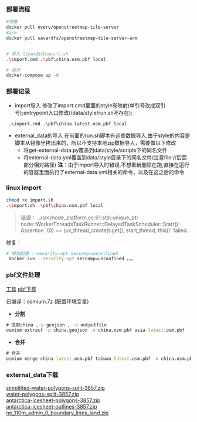 ### 部署流程

```bash
#镜像
docker pull overv/openstreetmap-tile-server
#arm
docker pull savardfs/openstreetmap-tile-server-arm


# 导入 linux执行import.sh
.\import.cmd .\pbf\china.osm.pbf local

# 运行 
docker-compose up -d

```

### 部署记录
- import导入
  修改了import.cmd里面的style卷映射(单引号改成双引号);entrypoint入口修改(/data/style/run.sh不存在);
```cmd
 .\import.cmd .\pbf\china-latest.osm.pbf local
```

- external_data的导入
  在前面的run.sh脚本有这些数据导入,由于style的内容是脚本从镜像里拷出来的，所以不支持本地zip数据导入，需要做以下修改
  - 将get-external-data.py覆盖到data/style/scripts下的同名文件
  - 将external-data.yml覆盖到data/style目录下的同名文件(注意file://后面部分相对路径)
  **注**：由于import导入时错误,不想重新删除在跑,直接在运行的容器里面执行了external-data.yml相关的命令，以及在这之后的命令


### linux import 

```bash
chmod +x import.sh
.\import.sh .\pbf\china.osm.pbf local
```

> 错误：  ../src/node_platform.cc:61:std::unique_ptr<long unsigned int> node::WorkerThreadsTaskRunner::DelayedTaskScheduler::Start(): Assertion `(0) == (uv_thread_create(t.get(), start_thread, this))' failed.

修复：
```sh
# 增加配置 --security-opt seccomp=unconfined
 docker run --security-opt seccomp=unconfined 。。。
```


### pbf文件处理
[工具](https://github.com/osmcode/osmium-tool)
[pbf下载](https://download.geofabrik.de/index.html)

已编译：osmium.7z  (配置环境变量)

- **分割**
```cmd
# 提取china ,-p geojson , -o outputfile
osmium extract -p china.geojson -o china.osm.pbf asia-latest.osm.pbf
```
- **合并**
```cmd
# 合并 
osmium merge china-latest.osm.pbf taiwan-latest.osm.pbf -o china.osm.pbf
```

### external_data下载
[simplified-water-polygons-split-3857.zip](https://osmdata.openstreetmap.de/download/simplified-water-polygons-split-3857.zip)   
[water-polygons-split-3857.zip](https://osmdata.openstreetmap.de/download/water-polygons-split-3857.zip)   
[antarctica-icesheet-polygons-3857.zip](https://osmdata.openstreetmap.de/download/antarctica-icesheet-polygons-3857.zip)    
[antarctica-icesheet-outlines-3857.zip](https://osmdata.openstreetmap.de/download/antarctica-icesheet-outlines-3857.zip)   
[ne_110m_admin_0_boundary_lines_land.zip](https://naturalearth.s3.amazonaws.com/110m_cultural/ne_110m_admin_0_boundary_lines_land.zip)   

